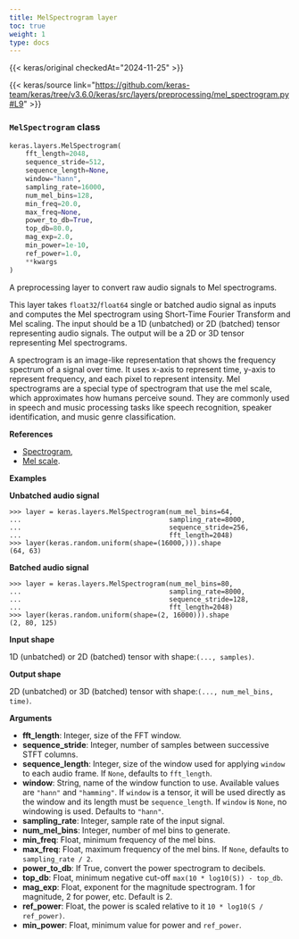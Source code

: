 ```yaml
---
title: MelSpectrogram layer
toc: true
weight: 1
type: docs
---
```


{{< keras/original checkedAt="2024-11-25" >}}

{{< keras/source link="https://github.com/keras-team/keras/tree/v3.6.0/keras/src/layers/preprocessing/mel_spectrogram.py#L9" >}}

### `MelSpectrogram` class

```python
keras.layers.MelSpectrogram(
    fft_length=2048,
    sequence_stride=512,
    sequence_length=None,
    window="hann",
    sampling_rate=16000,
    num_mel_bins=128,
    min_freq=20.0,
    max_freq=None,
    power_to_db=True,
    top_db=80.0,
    mag_exp=2.0,
    min_power=1e-10,
    ref_power=1.0,
    **kwargs
)
```

A preprocessing layer to convert raw audio signals to Mel spectrograms.

This layer takes `float32`/`float64` single or batched audio signal as inputs and computes the Mel spectrogram using Short-Time Fourier Transform and Mel scaling. The input should be a 1D (unbatched) or 2D (batched) tensor representing audio signals. The output will be a 2D or 3D tensor representing Mel spectrograms.

A spectrogram is an image-like representation that shows the frequency spectrum of a signal over time. It uses x-axis to represent time, y-axis to represent frequency, and each pixel to represent intensity. Mel spectrograms are a special type of spectrogram that use the mel scale, which approximates how humans perceive sound. They are commonly used in speech and music processing tasks like speech recognition, speaker identification, and music genre classification.

**References**

- [Spectrogram](https://en.wikipedia.org/wiki/Spectrogram),
- [Mel scale](https://en.wikipedia.org/wiki/Mel_scale).

**Examples**

**Unbatched audio signal**

```console
>>> layer = keras.layers.MelSpectrogram(num_mel_bins=64,
...                                     sampling_rate=8000,
...                                     sequence_stride=256,
...                                     fft_length=2048)
>>> layer(keras.random.uniform(shape=(16000,))).shape
(64, 63)
```

**Batched audio signal**

```console
>>> layer = keras.layers.MelSpectrogram(num_mel_bins=80,
...                                     sampling_rate=8000,
...                                     sequence_stride=128,
...                                     fft_length=2048)
>>> layer(keras.random.uniform(shape=(2, 16000))).shape
(2, 80, 125)
```

**Input shape**

1D (unbatched) or 2D (batched) tensor with shape:`(..., samples)`.

**Output shape**

2D (unbatched) or 3D (batched) tensor with shape:`(..., num_mel_bins, time)`.

**Arguments**

- **fft_length**: Integer, size of the FFT window.
- **sequence_stride**: Integer, number of samples between successive STFT columns.
- **sequence_length**: Integer, size of the window used for applying `window` to each audio frame. If `None`, defaults to `fft_length`.
- **window**: String, name of the window function to use. Available values are `"hann"` and `"hamming"`. If `window` is a tensor, it will be used directly as the window and its length must be `sequence_length`. If `window` is `None`, no windowing is used. Defaults to `"hann"`.
- **sampling_rate**: Integer, sample rate of the input signal.
- **num_mel_bins**: Integer, number of mel bins to generate.
- **min_freq**: Float, minimum frequency of the mel bins.
- **max_freq**: Float, maximum frequency of the mel bins. If `None`, defaults to `sampling_rate / 2`.
- **power_to_db**: If True, convert the power spectrogram to decibels.
- **top_db**: Float, minimum negative cut-off `max(10 * log10(S)) - top_db`.
- **mag_exp**: Float, exponent for the magnitude spectrogram. 1 for magnitude, 2 for power, etc. Default is 2.
- **ref_power**: Float, the power is scaled relative to it `10 * log10(S / ref_power)`.
- **min_power**: Float, minimum value for power and `ref_power`.
